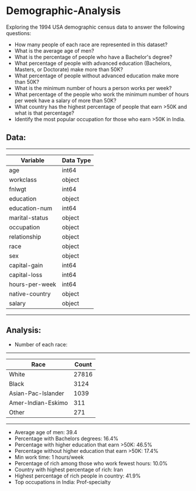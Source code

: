 # Demographic-Analysis

Exploring the 1994 USA demographic census data to answer the following questions:
- How many people of each race are represented in this dataset?
- What is the average age of men?
- What is the percentage of people who have a Bachelor's degree?
- What percentage of people with advanced education (Bachelors, Masters, or Doctorate) make more than 50K?
- What percentage of people without advanced education make more than 50K?
- What is the minimum number of hours a person works per week?
- What percentage of the people who work the minimum number of hours per week have a salary of more than 50K?
- What country has the highest percentage of people that earn >50K and what is that percentage?
- Identify the most popular occupation for those who earn >50K in India.

## Data: 
---

| Variable         | Data Type |
|------------------|-----------|
| age              | int64     |
| workclass        | object    |
| fnlwgt           | int64     |
| education        | object    |
| education-num    | int64     |
| marital-status   | object    |
| occupation       | object    |
| relationship     | object    |
| race             | object    |
| sex              | object    |
| capital-gain     | int64     |
| capital-loss     | int64     |
| hours-per-week   | int64     |
| native-country   | object    |
| salary           | object    |

---
## Analysis:

- Number of each race:
---
| Race               | Count |
|-------------------|-------|
| White             | 27816 |
| Black             | 3124  |
| Asian-Pac-Islander| 1039  |
| Amer-Indian-Eskimo| 311   |
| Other             | 271   |
---
- Average age of men: 39.4
- Percentage with Bachelors degrees: 16.4%
- Percentage with higher education that earn >50K: 46.5%
- Percentage without higher education that earn >50K: 17.4%
- Min work time: 1 hours/week
- Percentage of rich among those who work fewest hours: 10.0%
- Country with highest percentage of rich: Iran
- Highest percentage of rich people in country: 41.9%
- Top occupations in India: Prof-specialty

